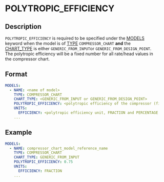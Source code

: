 # POLYTROPIC_EFFICIENCY

## Description

`POLYTROPIC_EFFICIENCY` is required to be specified under the [MODELS](/about/references/keywords/MODELS.md) keyword when
the model is of [TYPE](/about/references/keywords/TYPE.md) `COMPRESSOR_CHART` **and** the [CHART_TYPE](/about/references/keywords/CHART_TYPE.md)
is either `GENERIC_FROM_INPUT`or `GENERIC_FROM_DESIGN_POINT`. The polytropic efficiency will be a fixed number for all
rate/head values in the compressor chart.


## Format

~~~~yaml
MODELS:
  - NAME: <name of model>
    TYPE: COMPRESSOR_CHART
    CHART_TYPE: <GENERIC_FROM_INPUT or GENERIC_FROM_DESIGN_POINT>
    POLYTROPIC_EFFICIENCY: <polytropic efficiency of the compressor (fixed number)>
    UNITS:
      EFFICIENCY: <polytropic efficiency unit, FRACTION and PERCENTAGE.>
    ...
~~~~

## Example

~~~~yaml
MODELS:
  - NAME: compressor_chart_model_reference_name
    TYPE: COMPRESSOR_CHART
    CHART_TYPE: GENERIC_FROM_INPUT
    POLYTROPIC_EFFICIENCY: 0.75
    UNITS:
      EFFICIENCY: FRACTION
    ...
~~~~